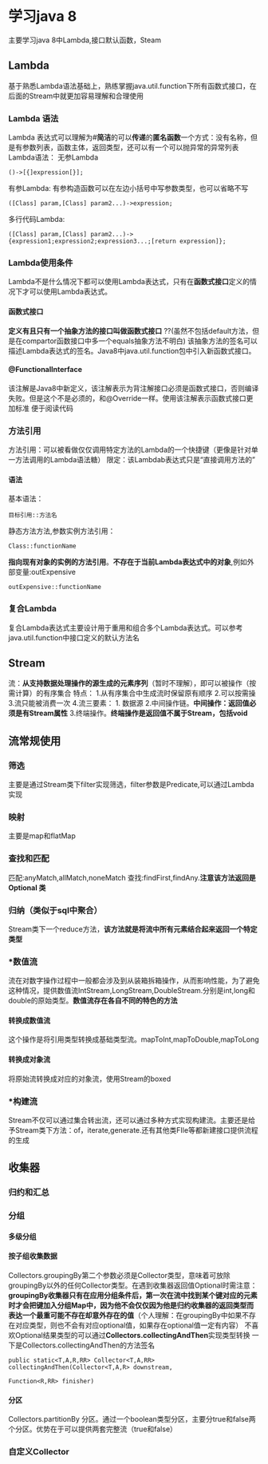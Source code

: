 # 学习java 8
 主要学习java 8中Lambda,接口默认函数，Steam
## Lambda
基于熟悉Lambda语法基础上，熟练掌握java.util.function下所有函数式接口，在后面的Stream中就更加容易理解和合理使用
### Lambda 语法
Lambda 表达式可以理解为#**简洁**的可以**传递**的**匿名函数**一个方式：没有名称，但是有参数列表，函数主体，返回类型，还可以有一个可以抛异常的异常列表
Lambda语法：
无参Lambda
```
()->[{]expression[}];
```
有参Lambda:
有参构造函数可以在左边小括号中写参数类型，也可以省略不写
```
([Class] param,[Class] param2...)->expression;
```
多行代码Lambda:
```
([Class] param,[Class] param2...)->{expression1;expression2;expression3...;[return expression]};
```

### Lambda使用条件
Lambda不是什么情况下都可以使用Lambda表达式，只有在**函数式接口**定义的情况下才可以使用Lambda表达式。
#### 函数式接口
**定义有且只有一个抽象方法的接口叫做函数式接口** ??(虽然不包括default方法，但是在compartor函数接口中多一个equals抽象方法不明白)
该抽象方法的签名可以描述Lambda表达式的签名。Java8中java.util.function包中引入新函数式接口。
#### @FunctionalInterface
该注解是Java8中新定义，该注解表示为背注解接口必须是函数式接口，否则编译失败。但是这个不是必须的，和@Override一样。使用该注解表示函数式接口更加标准
便于阅读代码

### 方法引用
方法引用：可以被看做仅仅调用特定方法的Lambda的一个快捷键（更像是针对单一方法调用的Lambda语法糖）
限定：该Lambdab表达式只是“直接调用方法的”
#### 语法
基本语法：
```
目标引用::方法名
```
静态方法方法,参数实例方法引用：
```
Class::functionName
```
**指向现有对象的实例的方法引用**。**不存在于当前Lambda表达式中的对象**,例如外部变量:outExpensive
```
outExpensive::functionName
```

### 复合Lambda
复合Lambda表达式主要设计用于重用和组合多个Lambda表达式。可以参考java.util.function中接口定义的默认方法名

## Stream
流：**从支持数据处理操作的源生成的元素序列**（暂时不理解），即可以被操作（按需计算）的有序集合
特点：
1.从有序集合中生成流时保留原有顺序
2.可以按需操
3.流只能被消费一次
4.流三要素：
    1. 数据源
    2.中间操作链。**中间操作：返回值必须是有Stream属性**
    3.终端操作。**终端操作是返回值不属于Stream，包括void**

## 流常规使用

### 筛选
主要是通过Stream类下filter实现筛选，filter参数是Predicate,可以通过Lambda实现
### 映射
主要是map和flatMap
### 查找和匹配
匹配:anyMatch,allMatch,noneMatch 
查找:findFirst,findAny.**注意该方法返回是Optional 类**
### 归纳（类似于sql中聚合）
Stream类下一个reduce方法，**该方法就是将流中所有元素结合起来返回一个特定类型**
###  \*数值流 
流在对数字操作过程中一般都会涉及到从装箱拆箱操作，从而影响性能，为了避免这种情况，提供数值流IntStream,LongStream,DoubleStream.分别是int,long和double的原始类型。**数值流存在各自不同的特色的方法**
#### 转换成数值流
这个操作是将引用类型转换成基础类型流。mapToInt,mapToDouble,mapToLong
#### 转换成对象流
将原始流转换成对应的对象流，使用Stream的boxed

### \*构建流
Stream不仅可以通过集合转出流，还可以通过多种方式实现构建流。主要还是给予Stream类下方法：of，iterate,generate.还有其他类FIle等都新建接口提供流程的生成

## 收集器

### 归约和汇总

### 分组

#### 多级分组

#### 按子组收集数据
Collectors.groupingBy第二个参数必须是Collector类型，意味着可放除groupingBy以外的任何Collector类型。在遇到收集器返回值Optional时需注意：
**groupingBy收集器只有在应用分组条件后，第一次在流中找到某个键对应的元素时才会把键加入分组Map中，因为他不会仅仅因为他是归约收集器的返回类型而表达一个最重可能不存在却意外存在的值**（个人理解：在groupingBy中如果不存在对应类型，则也不会有对应optional值，如果存在optional值一定有内容）
不喜欢Optional结果类型的可以通过**Collectors.collectingAndThen**实现类型转换
一下是Collectors.collectingAndThen的方法签名
```
public static<T,A,R,RR> Collector<T,A,RR> collectingAndThen(Collector<T,A,R> downstream,
                                                                Function<R,RR> finisher)

```

#### 分区
Collectors.partitionBy 分区。通过一个boolean类型分区，主要分true和false两个分区。优势在于可以提供两套完整流（true和false）

### 自定义Collector


